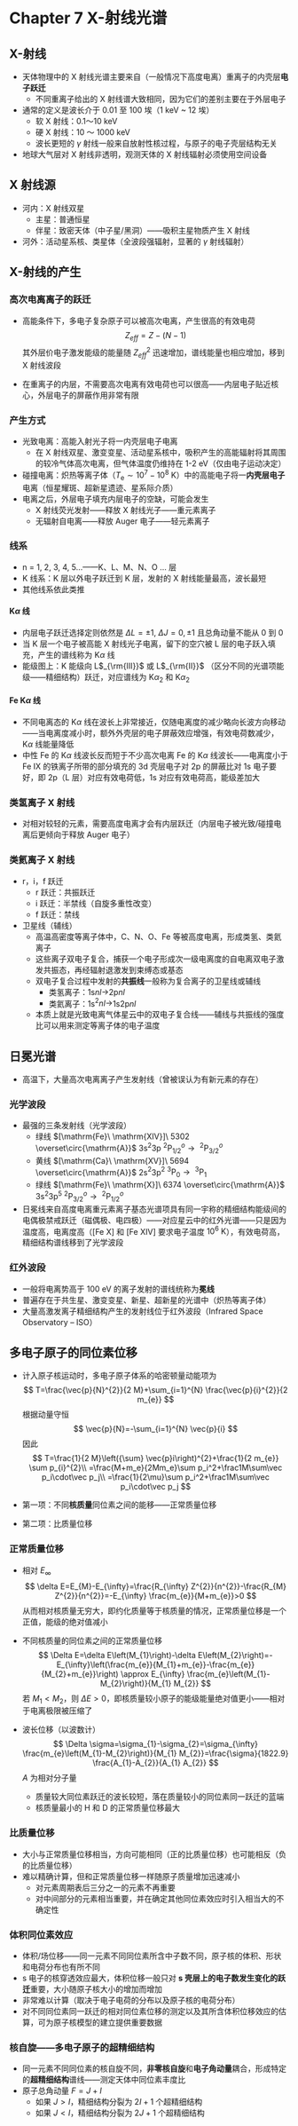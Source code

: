 # Chapter 7 X-射线光谱

## X-射线

- 天体物理中的 X 射线光谱主要来自（一般情况下高度电离）重离子的内壳层**电子跃迁**
  - 不同重离子给出的 X 射线谱大致相同，因为它们的差别主要在于外层电子
- 通常的定义是波长介于 0.01 至 100 埃（1 keV ~ 12 埃）
  - 软 X 射线：0.1～10 keV
  - 硬 X 射线：10 ～ 1000 keV
  - 波长更短的 $\gamma$ 射线一般来自放射性核过程，与原子的电子壳层结构无关
- 地球大气层对 X 射线非透明，观测天体的 X 射线辐射必须使用空间设备

## X 射线源

- 河内：X 射线双星
  - 主星：普通恒星
  - 伴星：致密天体（中子星/黑洞）——吸积主星物质产生 X 射线
- 河外：活动星系核、类星体（全波段强辐射，显著的 $\gamma$ 射线辐射）

## X-射线的产生

### 高次电离离子的跃迁

- 高能条件下，多电子复杂原子可以被高次电离，产生很高的有效电荷
  $$
  Z_{eff}=Z-(N-1)
  $$
  其外层价电子激发能级的能量随 $Z_{eff}^2$ 迅速增加，谱线能量也相应增加，移到 X 射线波段

- 在重离子的内层，不需要高次电离有效电荷也可以很高——内层电子贴近核心，外层电子的屏蔽作用非常有限

### 产生方式

- 光致电离：高能入射光子将一内壳层电子电离
  - 在 X 射线双星、激变变星、活动星系核中，吸积产生的高能辐射将其周围的较冷气体高次电离，但气体温度仍维持在 1-2 eV（仅由电子运动决定）
- 碰撞电离：炽热等离子体（$T_{\mathrm{e}} \sim 10^{7}-10^{8}\ \mathrm{K}$）中的高能电子将一**内壳层电子**电离（恒星耀斑、超新星遗迹、星系际介质）
- 电离之后，外层电子填充内层电子的空缺，可能会发生
  - X 射线荧光发射——释放 X 射线光子——重元素离子
  - 无辐射自电离——释放 Auger 电子——轻元素离子

### 线系

- n = 1, 2, 3, 4, 5…——K、L、M、N、O … 层
- K 线系：K 层以外电子跃迁到 K 层，发射的 X 射线能量最高，波长最短
- 其他线系依此类推

#### K$\alpha$ 线

- 内层电子跃迁选择定则依然是 $\Delta L=\pm 1, \ \Delta J=0, \pm 1$ 且总角动量不能从 0 到 0
- 当 K 层一个电子被高能 X 射线光子电离，留下的空穴被 L 层的电子跃入填充，产生的谱线称为 K$\alpha$ 线
- 能级图上：K 能级向 L$_{\rm{III}}$ 或 L$_{\rm{II}}$ （区分不同的光谱项能级——精细结构）跃迁，对应谱线为 K$\alpha_2$ 和 K$\alpha_2$

#### Fe K$\alpha$ 线

- 不同电离态的 K$\alpha$ 线在波长上非常接近，仅随电离度的减少略向长波方向移动——当电离度减小时，额外外壳层的电子屏蔽效应增强，有效电荷数减少，K$\alpha$ 线能量降低
- 中性 Fe 的 K$\alpha$ 线波长反而短于不少高次电离 Fe 的 K$\alpha$ 线波长——电离度小于 Fe IX 的铁离子所带的部分填充的 3d 壳层电子对 2p 的屏蔽比对 1s 电子要好，即 2p（L 层）对应有效电荷低，1s 对应有效电荷高，能级差加大

### 类氢离子 X 射线

- 对相对较轻的元素，需要高度电离才会有内层跃迁（内层电子被光致/碰撞电离后更倾向于释放 Auger 电子）

### 类氦离子 X 射线

- r，i，f 跃迁
  - r 跃迁：共振跃迁
  - i 跃迁：半禁线（自旋多重性改变）
  - f 跃迁：禁线
- 卫星线（辅线）
  - 高温高密度等离子体中，C、N、O、Fe 等被高度电离，形成类氢、类氦离子
  - 这些离子双电子复合，捕获一个电子形成次一级电离度的自电离双电子激发共振态，再经辐射退激发到束缚态或基态
  - 双电子复合过程中发射的**共振线**一般称为复合离子的卫星线或辅线
    - 类氢离子：1s$nl\to$2p$nl$
    - 类氦离子：1s$^2nl\to$1s2p$nl$
  - 本质上就是光致电离气体星云中的双电子复合线——辅线与共振线的强度比可以用来测定等离子体的电子温度

## 日冕光谱

- 高温下，大量高次电离离子产生发射线（曾被误认为有新元素的存在）

### 光学波段

- 最强的三条发射线（光学波段）
  - 绿线 $[\mathrm{Fe}\ \mathrm{XIV}]\ 5302 \overset\circ{\mathrm{A}}$ 3s$^{2}$3p $^{2} \mathrm{P}^o_{1 / 2}\to\ ^{2} \mathrm{P}^o_{3 / 2}$
  - 黄线 $[\mathrm{Ca}\ \mathrm{XV}]\ 5694 \overset\circ{\mathrm{A}}$ 2s$^{2}$3p$^2$ $^{3} \mathrm{P}_{0}\to\ ^{3} \mathrm{P}_1$
  - 绿线 $[\mathrm{Fe}\ \mathrm{X}]\ 6374 \overset\circ{\mathrm{A}}$ 3s$^{2}$3p$^5$ $^{2} \mathrm{P}^o_{3 / 2}\to\ ^{2} \mathrm{P}^o_{1 / 2}$
- 日冕线来自高度电离重元素离子基态光谱项具有同一宇称的精细结构能级间的电偶极禁戒跃迁（磁偶极、电四极）——对应星云中的红外光谱——只是因为温度高，电离度高（[Fe X] 和 [Fe XIV] 要求电子温度 $10^6\text { K}$），有效电荷高，精细结构谱线移到了光学波段

### 红外波段

- 一般将电离势高于 100 eV 的离子发射的谱线统称为**冕线**
- 普遍存在于共生星、激变变星、新星、超新星的光谱中（炽热等离子体）
- 大量高激发离子精细结构产生的发射线位于红外波段（Infrared Space Observatory – ISO）

## 多电子原子的同位素位移

- 计入原子核运动时，多电子原子体系的哈密顿量动能项为
  $$
  T=\frac{\vec{p}{N}^{2}}{2 M}+\sum_{i=1}^{N} \frac{\vec{p}{i}^{2}}{2 m_{e}}
  $$
  根据动量守恒
  $$
  \vec{p}{N}=-\sum_{i=1}^{N} \vec{p}{i}
  $$
  因此
  $$
  T=\frac{1}{2 M}\left({\sum} \vec{p}i\right)^{2}+\frac{1}{2 m_{e}} \sum p_{i}^{2}\\
  =\frac{M+m_e}{2Mm_e}\sum p_i^2+\frac1M\sum\vec p_i\cdot\vec p_j\\
  =\frac{1}{2\mu}\sum p_i^2+\frac1M\sum\vec p_i\cdot\vec p_j
  $$

- 第一项：不同**核质量**同位素之间的能移——正常质量位移

- 第二项：比质量位移

### 正常质量位移

- 相对 $E_\infty$
  $$
  \delta E=E_{M}-E_{\infty}=\frac{R_{\infty} Z^{2}}{n^{2}}-\frac{R_{M} Z^{2}}{n^{2}}=-E_{\infty} \frac{m_{e}}{M+m_{e}}>0
  $$
  从而相对核质量无穷大，即约化质量等于核质量的情况，正常质量位移是一个正值，能级的绝对值减小

- 不同核质量的同位素之间的正常质量位移
  $$
  \Delta E=\delta E\left(M_{1}\right)-\delta E\left(M_{2}\right)=-E_{\infty}\left(\frac{m_{e}}{M_{1}+m_{e}}-\frac{m_{e}}{M_{2}+m_{e}}\right) \approx E_{\infty} \frac{m_{e}\left(M_{1}-M_{2}\right)}{M_{1} M_{2}}
  $$
  若 $M_1<M_2$，则 $\Delta E>0$，即核质量较小原子的能级能量绝对值更小——相对于电离极限被压缩了

- 波长位移（以波数计）
  $$
  \Delta \sigma=\sigma_{1}-\sigma_{2}=\sigma_{\infty} \frac{m_{e}\left(M_{1}-M_{2}\right)}{M_{1} M_{2}}=\frac{\sigma}{1822.9} \frac{A_{1}-A_{2}}{A_{1} A_{2}}
  $$
  $A$ 为相对分子量

  - 质量较大同位素跃迁的波长较短，落在质量较小的同位素同一跃迁的蓝端
  - 核质量最小的 H 和 D 的正常质量位移最大

### 比质量位移

- 大小与正常质量位移相当，方向可能相同（正的比质量位移）也可能相反（负的比质量位移）
- 难以精确计算，但和正常质量位移一样随原子质量增加迅速减小
  - 对元素周期表后三分之一的元素不再重要
  - 对中间部分的元素相当重要，并在确定其他同位素效应时引入相当大的不确定性

### 体积同位素效应

- 体积/场位移——同一元素不同同位素所含中子数不同，原子核的体积、形状和电荷分布也有所不同
- s 电子的核穿透效应最大，体积位移一般只对 **s 壳层上的电子数发生变化的跃迁**重要，大小随原子核大小的增加而增加
- 非常难以计算（取决于电子电荷的分布以及原子核的电荷分布）
- 对不同同位素同一跃迁的相对同位素位移的测定以及其所含体积位移效应的估算，可为原子核模型的建立提供重要数据

### 核自旋——多电子原子的超精细结构

- 同一元素不同同位素的核自旋不同，**非零核自旋**和**电子角动量**耦合，形成特定的**超精细结构**谱线——测定天体中同位素丰度比
- 原子总角动量 $F=J+I$
  - 如果 $J>I$，精细结构分裂为 $2I+1$ 个超精细结构
  - 如果 $J<I$，精细结构分裂为 $2J+1$ 个超精细结构
